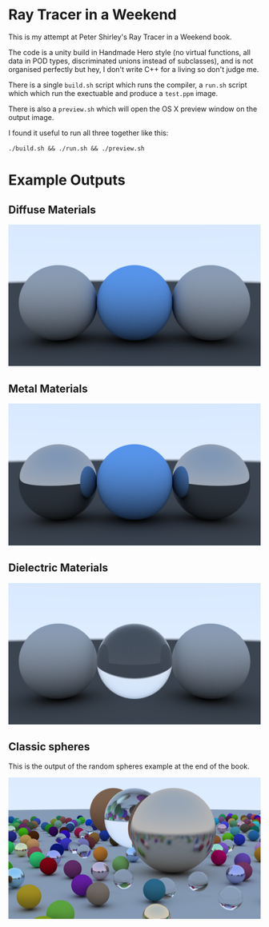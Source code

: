 # Ray Tracer in a Weekend

This is my attempt at Peter Shirley's Ray Tracer in a Weekend book.

The code is a unity build in Handmade Hero style (no virtual functions, all data in POD types, discriminated unions instead of subclasses), and is not organised perfectly but hey, I don't write C++ for a living so don't judge me.

There is a single `build.sh` script which runs the compiler, a `run.sh` script which which run the exectuable and produce a `test.ppm` image.

There is also a `preview.sh` which will open the OS X preview window on the output image.

I found it useful to run all three together like this:

```
./build.sh && ./run.sh && ./preview.sh
```

# Example Outputs

## Diffuse Materials

![diffuse.png](https://raw.githubusercontent.com/johanventer/raytracer/master/examples/diffuse.png)

## Metal Materials

![metal.png](https://raw.githubusercontent.com/johanventer/raytracer/master/examples/metal.png)

## Dielectric Materials

![glass.png](https://raw.githubusercontent.com/johanventer/raytracer/master/examples/glass.png)

## Classic spheres

This is the output of the random spheres example at the end of the book.

![spheres.png](https://raw.githubusercontent.com/johanventer/raytracer/master/examples/spheres.png)
